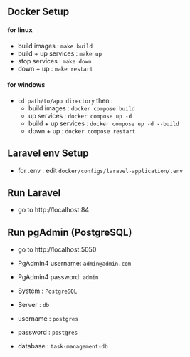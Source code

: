 ## Docker Setup
#### for linux
- build images : `make build`
- build + up services : `make up`
- stop services : `make down`
- down + up : `make restart`

#### for windows
- `cd path/to/app directory` then :
    - build images : `docker compose build`
    - up services : `docker compose up -d`
    - build + up services : `docker compose up -d --build`
    - down + up : `docker compose restart`

## Laravel env Setup
- for .env : edit `docker/configs/laravel-application/.env`

## Run Laravel
- go to http://localhost:84

## Run pgAdmin (PostgreSQL)
- go to http://localhost:5050

- PgAdmin4 username: `admin@admin.com`
- PgAdmin4 password: `admin`

- System : `PostgreSQL`
- Server : `db`
- username : `postgres`
- password : `postgres`
- database : `task-management-db`


